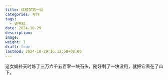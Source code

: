 ```yaml
---
title: 红楼梦第一回
categories: 写作
tags:
  - 说书稿
date: 2024-10-29
description: 
image: 
weight: 1
draft: true
lastmod: 2024-10-29T16:12:58+08:00
---
```

这女娲补天时炼了三万六千五百零一块石头，刚好剩了一块没用，就把它丢在了山下。



